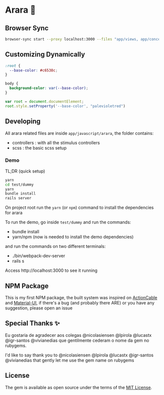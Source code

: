 # Arara 🦜

## Browser Sync

```bash
browser-sync start --proxy localhost:3000 --files "app/views, app/concepts"
```

## Customizing Dynamically

```css
:root {
  --base-color: #c6538c;
}

body {
  background-color: var(--base-color);
}
```

```js
var root = document.documentElement;
root.style.setProperty('--base-color', "palevioletred")
```

## Developing

All arara related files are inside `app/javascript/arara`, the folder contains:

- controllers : with all the stimulus controllers
- scss : the basic scss setup

### Demo

TL;DR (quick setup)

```bash
yarn
cd test/dummy
yarn
bundle install
rails server
```

On project root run the `yarn` (or `npm`) command to install the dependencies for arara

To run the demo, go inside `test/dummy` and run the commands:

- bundle install
- yarn/npm (now is needed to install the demo dependencies)

and run the commands on two different terminals:

- ./bin/webpack-dev-server
- rails s

Access http://localhost:3000 to see it running

## NPM Package

This is my first NPM package, the built system was inspired on [ActionCable](https://github.com/rails/rails/blob/ec69083cf3352c78f840de50fdf20ef30334e0b1/actioncable/package.json#L49) and [Material-UI](https://github.com/mui-org/material-ui/blob/49fb53dd3497e3c825bab92f1f1dde42644dbab4/package.json#L33), if there's a bug (and probably there ARE) or you have any suggestion, please open an issue

## Special Thanks ✨

Eu gostaria de agradecer aos colegas @nicolasiensen @lpirola @lucastx @igr-santos @vivianedias que gentilmente cederam o nome da gem no rubygems.

I'd like to say thank you to @nicolasiensen @lpirola @lucastx @igr-santos @vivianedias that gently let me use the gem name on rubygems

## License

The gem is available as open source under the terms of the [MIT License](https://opensource.org/licenses/MIT).
